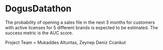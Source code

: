 # DogusDatathon
The probability of opening a sales file in the next 3 months for customers with active licenses for 5 different brands is expected to be estimated. The success metric is the AUC score.

Project Team = Mukaddes Altuntas, Zeynep Deniz Ccankut
